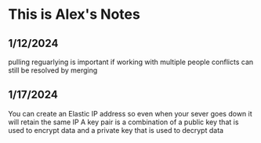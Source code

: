 # This is Alex's Notes
## 1/12/2024
pulling reguarlying is important if working with multiple people
conflicts can still be resolved by merging
## 1/17/2024
You can create an Elastic IP address so even when your sever goes down it will retain the same IP
A key pair is a combination of a public key that is used to encrypt data and a private key that is used to decrypt data
